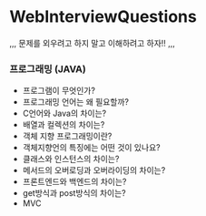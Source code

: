 # WebInterviewQuestions

,,,
문제를 외우려고 하지 말고 이해하려고 하자!!
,,,
### 프로그래밍 (JAVA)
* 프로그램이 무엇인가?
* 프로그래밍 언어는 왜 필요할까?
* C언어와 Java의 차이는?  
* 배열과 컬렉션의 차이는?    
* 객체 지향 프로그래밍이란?
* 객체지향언의 특징에는 어떤 것이 있나요?
* 클래스와 인스턴스의 차이는?  
* 메서드의 오버로딩과 오버라이딩의 차이는?  
* 프론트엔드와 백엔드의 차이는?
* get방식과 post방식의 차이는?
* MVC

